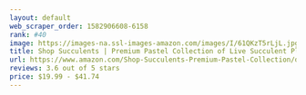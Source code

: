 ```yaml
---
layout: default 
﻿web_scraper_order: 1582906608-6158
rank: #40
image: https://images-na.ssl-images-amazon.com/images/I/61QKzT5rLjL.jpg
title: Shop Succulents | Premium Pastel Collection of Live Succulent Plants in Gift Box, Hand Selected…
url: https://www.amazon.com/Shop-Succulents-Premium-Pastel-Collection/dp/B07KXLXWXV/ref=zg_mw_grocery_40?_encoding=UTF8&psc=1&refRID=60J9MNPBBWB8RKQXQSF9
reviews: 3.6 out of 5 stars
price: $19.99 - $41.74
---
```

